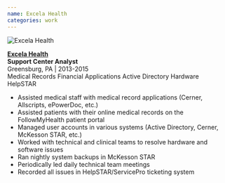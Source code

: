 ```yaml
---
name: Excela Health
categories: work
---
```


<img src="{{ site.url }}/assets/images/excela_health_logo.jpg" alt="Excela Health" class="img-rounded">

[**Excela Health**](http://www.excelahealth.org/)<br />
**Support Center Analyst** <br />
Greensburg, PA | 2013-2015<br />
<span class="label label-danger">Medical Records</span>
<span class="label label-danger">Financial Applications</span>
<span class="label label-danger">Active Directory</span>
<span class="label label-danger">Hardware</span>
<span class="label label-danger">HelpSTAR</span>

* Assisted medical staff with medical record applications (Cerner, Allscripts, ePowerDoc, etc.)
* Assisted patients with their online medical records on the FollowMyHealth patient portal
* Managed user accounts in various systems (Active Directory, Cerner, McKesson STAR, etc.)
* Worked with technical and clinical teams to resolve hardware and software issues
* Ran nightly system backups in McKesson STAR
* Periodically led daily technical team meetings
* Recorded all issues in HelpSTAR/ServicePro ticketing system
